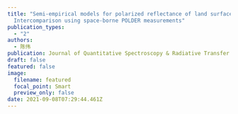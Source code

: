 ```yaml
---
title: "Semi-empirical models for polarized reflectance of land surfaces:
  Intercomparison using space-borne POLDER measurements"
publication_types:
  - "2"
authors:
  - 陈伟
publication: Journal of Quantitative Spectroscopy & Radiative Transfer
draft: false
featured: false
image:
  filename: featured
  focal_point: Smart
  preview_only: false
date: 2021-09-08T07:29:44.461Z
---
```

